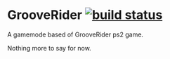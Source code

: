 GrooveRider [![build status](https://gitlab.com/daniel.machado/GrooveRider/badges/master/build.svg)](https://gitlab.com/daniel.machado/GrooveRider/commits/master)
===========

A gamemode based of GrooveRider ps2 game.

Nothing more to say for now.